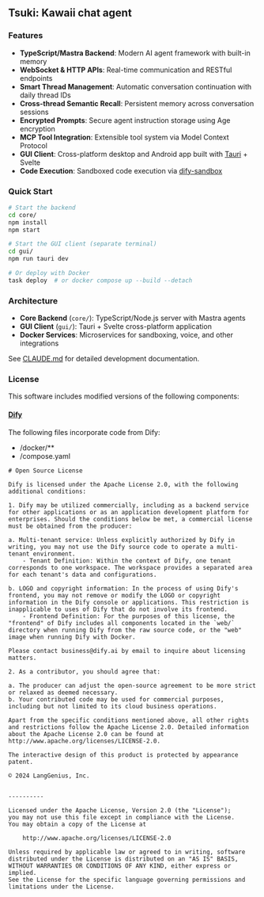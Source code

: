 ## Tsuki: Kawaii chat agent

### Features

- **TypeScript/Mastra Backend**: Modern AI agent framework with built-in memory
- **WebSocket & HTTP APIs**: Real-time communication and RESTful endpoints
- **Smart Thread Management**: Automatic conversation continuation with daily thread IDs
- **Cross-thread Semantic Recall**: Persistent memory across conversation sessions
- **Encrypted Prompts**: Secure agent instruction storage using Age encryption
- **MCP Tool Integration**: Extensible tool system via Model Context Protocol
- **GUI Client**: Cross-platform desktop and Android app built with [Tauri](https://tauri.app/) + Svelte
- **Code Execution**: Sandboxed code execution via [dify-sandbox](https://github.com/langgenius/dify-sandbox)

### Quick Start

```bash
# Start the backend
cd core/
npm install
npm start

# Start the GUI client (separate terminal)
cd gui/
npm run tauri dev

# Or deploy with Docker
task deploy  # or docker compose up --build --detach
```

### Architecture

- **Core Backend** (`core/`): TypeScript/Node.js server with Mastra agents
- **GUI Client** (`gui/`): Tauri + Svelte cross-platform application
- **Docker Services**: Microservices for sandboxing, voice, and other integrations

See [CLAUDE.md](CLAUDE.md) for detailed development documentation.

### License

This software includes modified versions of the following components:

#### [Dify](https://github.com/langgenius/dify)

The following files incorporate code from Dify:

- /docker/**
- /compose.yaml


```
# Open Source License

Dify is licensed under the Apache License 2.0, with the following additional conditions:

1. Dify may be utilized commercially, including as a backend service for other applications or as an application development platform for enterprises. Should the conditions below be met, a commercial license must be obtained from the producer:

a. Multi-tenant service: Unless explicitly authorized by Dify in writing, you may not use the Dify source code to operate a multi-tenant environment. 
    - Tenant Definition: Within the context of Dify, one tenant corresponds to one workspace. The workspace provides a separated area for each tenant's data and configurations.

b. LOGO and copyright information: In the process of using Dify's frontend, you may not remove or modify the LOGO or copyright information in the Dify console or applications. This restriction is inapplicable to uses of Dify that do not involve its frontend.
    - Frontend Definition: For the purposes of this license, the "frontend" of Dify includes all components located in the `web/` directory when running Dify from the raw source code, or the "web" image when running Dify with Docker.

Please contact business@dify.ai by email to inquire about licensing matters.

2. As a contributor, you should agree that:

a. The producer can adjust the open-source agreement to be more strict or relaxed as deemed necessary.
b. Your contributed code may be used for commercial purposes, including but not limited to its cloud business operations.

Apart from the specific conditions mentioned above, all other rights and restrictions follow the Apache License 2.0. Detailed information about the Apache License 2.0 can be found at http://www.apache.org/licenses/LICENSE-2.0.

The interactive design of this product is protected by appearance patent.

© 2024 LangGenius, Inc.


----------

Licensed under the Apache License, Version 2.0 (the "License");
you may not use this file except in compliance with the License.
You may obtain a copy of the License at

    http://www.apache.org/licenses/LICENSE-2.0

Unless required by applicable law or agreed to in writing, software
distributed under the License is distributed on an "AS IS" BASIS,
WITHOUT WARRANTIES OR CONDITIONS OF ANY KIND, either express or implied.
See the License for the specific language governing permissions and
limitations under the License.
```
